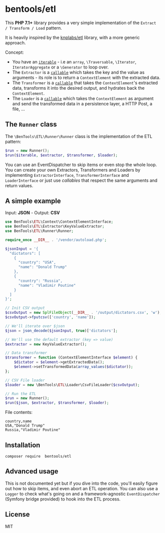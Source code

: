 bentools/etl
============

This **PHP 7.1+** library provides a very simple implementation of the `Extract / Transform / Load` pattern. 

It is heavily inspired by the [knplabs/etl](https://github.com/docteurklein/php-etl) library, with a more generic approach.

Concept:

* You have an [`iterable`](https://wiki.php.net/rfc/iterable) - i.e an `array`, `\Traversable`, `\Iterator`, `IteratorAggregate` or a `\Generator` to loop over.
* The `Extractor` is a [`callable`](http://php.net/manual/en/language.types.callable.php) which takes the key and the value as arguments - its role is to return a `ContextElement` with the extracted data. 
* The `Transformer` is a [`callable`](http://php.net/manual/en/language.types.callable.php) that takes the `ContextElement`'s extracted data, transforms it into the desired output, and hydrates back the `ContextElement`.
* The `Loader` is a [`callable`](http://php.net/manual/en/language.types.callable.php) which takes the `ContextElement` as argument and send the transformed data in a persistence layer, a HTTP Post, a file, ...


 

The `Runner` class
----------------

The `\BenTools\ETL\Runner\Runner` class is the implementation of the ETL pattern:

```php
$run = new Runner();
$run($iterable, $extractor, $transformer, $loader);
```

You can use an EventDispatcher to skip items or even stop the whole loop.
You can create your own Extractors, Transformers and Loaders by implementing `ExtractorInterface`, `TransformerInterface` and `LoaderInterface` or just use _callables_ that respect the same arguments and return values.


A simple example
---------
Input: **JSON** - Output: **CSV**

```php
use BenTools\ETL\Context\ContextElementInterface;
use BenTools\ETL\Extractor\KeyValueExtractor;
use BenTools\ETL\Runner\Runner;

require_once __DIR__ . '/vendor/autoload.php';

$jsonInput = '{
  "dictators": [
    {
      "country": "USA",
      "name": "Donald Trump"
    },
    {
      "country": "Russia",
      "name": "Vladimir Poutine"
    }
  ]
}';

// Init CSV output
$csvOutput = new SplFileObject(__DIR__ . '/output/dictators.csv', 'w');
$csvOutput->fputcsv(['country', 'name']);

// We'll iterate over $json
$json = json_decode($jsonInput, true)['dictators'];

// We'll use the default extractor (key => value)
$extractor = new KeyValueExtractor();

// Data transformer
$transformer = function (ContextElementInterface $element) {
    $dictator = $element->getExtractedData();
    $element->setTransformedData(array_values($dictator));
};

// CSV File loader
$loader = new \BenTools\ETL\Loader\CsvFileLoader($csvOutput);

// Run the ETL
$run = new Runner();
$run($json, $extractor, $transformer, $loader);
```

File contents: 
```csv
country,name
USA,"Donald Trump"
Russia,"Vladimir Poutine"
```

Installation
------------

```
composer require  bentools/etl
```

Advanced usage
--------------

This is not documented yet but if you dive into the code, you'll easily figure out how to skip items, and even abort an ETL operation.
You can also use a `Logger` to check what's going on and a framework-agnostic `EventDispatcher` (Symfony bridge provided) to hook into the ETL process.

License
-------

MIT
